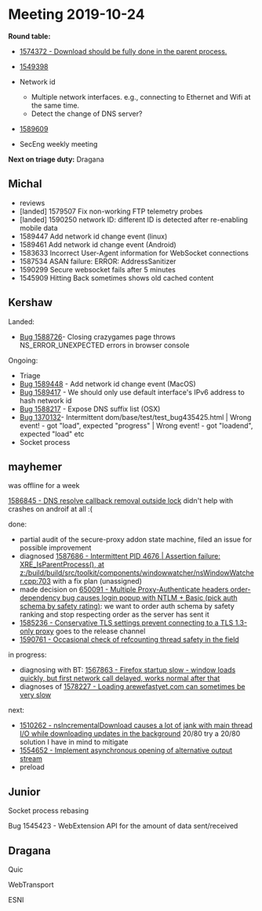 # Meeting 2019-10-24
**Round table:**
* [1574372 - Download should be fully done in the parent process.](https://bugzilla.mozilla.org/show_bug.cgi?id=1574372)
* [1549398](https://bugzilla.mozilla.org/show_bug.cgi?id=1549398)

* Network id
  * Multiple network interfaces. e.g., connecting to Ethernet and Wifi at the same time.
  * Detect the change of DNS server?

* [1589609](https://bugzilla.mozilla.org/show_bug.cgi?id=1589609)
* SecEng weekly meeting

**Next on triage duty:** Dragana
## Michal

- reviews
- [landed] 1579507 Fix non-working FTP telemetry probes
- [landed] 1590250 network ID: different ID is detected after re-enabling mobile data
- 1589447 Add network id change event (linux)
- 1589461 Add network id change event (Android)
- 1583633 Incorrect User-Agent information for WebSocket connections
- 1587534 ASAN failure: ERROR: AddressSanitizer
- 1590299 Secure websocket fails after 5 minutes
- 1545909 Hitting Back sometimes shows old cached content

## Kershaw

Landed:

- [Bug 1588726](https://bugzilla.mozilla.org/show_bug.cgi?id=1588726)- Closing crazygames page throws NS_ERROR_UNEXPECTED errors in browser console

Ongoing:

- Triage
- [Bug 1589448](https://bugzilla.mozilla.org/show_bug.cgi?id=1589448) - Add network id change event (MacOS)
- [Bug 1589417](https://bugzilla.mozilla.org/show_bug.cgi?id=1589417) - We should only use default interface's IPv6 address to hash network id
- [Bug 1588217](https://bugzilla.mozilla.org/show_bug.cgi?id=1588217) - Expose DNS suffix list (OSX)
- [Bug 1370132](https://bugzilla.mozilla.org/show_bug.cgi?id=1370132)- Intermittent dom/base/test/test_bug435425.html | Wrong event! - got "load", expected "progress" | Wrong event! - got "loadend", expected "load" etc
- Socket process

## mayhemer

was offline for a week

[1586845 - DNS resolve callback removal outside lock](https://bugzilla.mozilla.org/show_bug.cgi?id=1586845) didn't help with crashes on androif at all :(

done:

- partial audit of the secure-proxy addon state machine, filed an issue for possible improvement
- diagnosed [1587686 - Intermittent PID 4676 | Assertion failure: XRE_IsParentProcess(), at z:/build/build/src/toolkit/components/windowwatcher/nsWindowWatcher.cpp:703](https://bugzilla.mozilla.org/show_bug.cgi?id=1587686) with a fix plan (unassigned)
- made decision on [650091 - Multiple Proxy-Authenticate headers order-dependency bug causes login popup with NTLM + Basic (pick auth schema by safety rating)](https://bugzilla.mozilla.org/show_bug.cgi?id=650091): we want to order auth schema by safety ranking and stop respecting order as the server has sent it
- [1585236 - Conservative TLS settings prevent connecting to a TLS 1.3-only proxy](https://bugzilla.mozilla.org/show_bug.cgi?id=1585236) goes to the release channel
- [1590761 - Occasional check of refcounting thread safety in the field](https://bugzilla.mozilla.org/show_bug.cgi?id=1590761)

in progress:

- diagnosing with BT: [1567863 - Firefox startup slow - window loads quickly, but first network call delayed, works normal after that](https://bugzilla.mozilla.org/show_bug.cgi?id=1567863)
- diagnoses of [1578227 - Loading arewefastyet.com can sometimes be very slow](https://bugzilla.mozilla.org/show_bug.cgi?id=1578227)

next:

- [1510262 - nsIncrementalDownload causes a lot of jank with main thread I/O while downloading updates in the background](https://bugzilla.mozilla.org/show_bug.cgi?id=1510262) 20/80 try a 20/80 solution I have in mind to mitigate
- [1554652 - Implement asynchronous opening of alternative output stream](https://bugzilla.mozilla.org/show_bug.cgi?id=1554652)
- preload

## Junior

Socket process rebasing

Bug 1545423 - WebExtension API for the amount of data sent/received

## Dragana

Quic

WebTransport

ESNI

